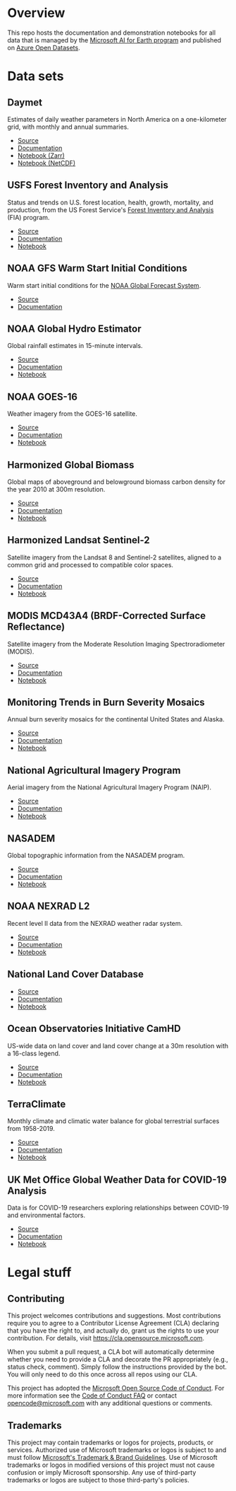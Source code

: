 # Overview

This repo hosts the documentation and demonstration notebooks for all data that is managed by the <a href="http://aka.ms/aiforearth">Microsoft AI for Earth program</a> and published on <a href="https://azure.microsoft.com/en-us/services/open-datasets/catalog/?q=aiforearth">Azure Open Datasets</a>.

# Data sets

## Daymet

Estimates of daily weather parameters in North America on a one-kilometer grid, with monthly and annual summaries.

* [Source](https://daymet.ornl.gov/)
* [Documentation](daymet.md)
* [Notebook (Zarr)](daymet-zarr.ipynb)
* [Notebook (NetCDF)](daymet-nc.ipynb)

## USFS Forest Inventory and Analysis

Status and trends on U.S. forest location, health, growth, mortality, and production, from the US Forest Service's  [Forest Inventory and Analysis](https://www.fia.fs.fed.us/) (FIA) program.  

* [Source](https://www.fia.fs.fed.us/)
* [Documentation](forest-inventory-and-analysis.md)
* [Notebook](forest-inventory-and-analysis.ipynb)

## NOAA GFS Warm Start Initial Conditions

Warm start initial conditions for the [NOAA Global Forecast System](https://www.ncdc.noaa.gov/data-access/model-data/model-datasets/global-forcast-system-gfs).

* [Source](https://www.ncdc.noaa.gov/data-access/model-data/model-datasets/global-forcast-system-gfs)
* [Documentation](gfs-warm-start.md)

## NOAA Global Hydro Estimator

Global rainfall estimates in 15-minute intervals.

* [Source](https://www.ospo.noaa.gov/Products/atmosphere/ghe/)
* [Documentation](ghe.md)
* [Notebook](ghe.ipynb)

## NOAA GOES-16

Weather imagery from the GOES-16 satellite.

* [Source](https://www.nesdis.noaa.gov/GOES-R-Series-Satellites)
* [Documentation](goes-16.md)
* [Notebook](goes-16-abi-l2-mcmipf.ipynb)

## Harmonized Global Biomass

Global maps of aboveground and belowground biomass carbon density for the year 2010 at 300m resolution.

* [Source](https://www.nature.com/articles/s41597-020-0444-4)
* [Documentation](hgb.md)
* [Notebook](hgb.ipynb)

## Harmonized Landsat Sentinel-2

Satellite imagery from the Landsat 8 and Sentinel-2 satellites, aligned to a common grid and processed to compatible color spaces.

* [Source](https://hls.gsfc.nasa.gov/)
* [Documentation](hls.md)
* [Notebook](hls.ipynb)

## MODIS MCD43A4 (BRDF-Corrected Surface Reflectance)

Satellite imagery from the Moderate Resolution Imaging Spectroradiometer (MODIS).

* [Source](https://lpdaac.usgs.gov/products/mcd43a4v006/)
* [Documentation](modis-mcd43a4.md)
* [Notebook](modis-mcd43a4.ipynb)

## Monitoring Trends in Burn Severity Mosaics

Annual burn severity mosaics for the continental United States and Alaska.

* [Source](https://www.mtbs.gov/)
* [Documentation](mtbs.md)
* [Notebook](mtbs.ipynb)

## National Agricultural Imagery Program

Aerial imagery from the National Agricultural Imagery Program (NAIP).

* [Source](https://www.fsa.usda.gov/programs-and-services/aerial-photography/imagery-programs/naip-imagery/)
* [Documentation](naip.md)
* [Notebook](naip.ipynb)

## NASADEM

Global topographic information from the NASADEM program.

* [Source](https://earthdata.nasa.gov/esds/competitive-programs/measures/nasadem)
* [Documentation](nasadem.md)
* [Notebook](nasadem.ipynb)

## NOAA NEXRAD L2

Recent level II data from the NEXRAD weather radar system.

* [Source](https://www.ncdc.noaa.gov/data-access/radar-data/nexrad)
* [Documentation](nexrad-l2.md)
* [Notebook](nexrad-l2.ipynb)

## National Land Cover Database

* [Source](https://www.mrlc.gov/)
* [Documentation](nlcd.md)
* [Notebook](nlcd.ipynb)

## Ocean Observatories Initiative CamHD

US-wide data on land cover and land cover change at a 30m resolution with a 16-class legend.

* [Source](https://oceanobservatories.org/instrument-class/camhd/)
* [Documentation](ooi-camhd.md)
* [Notebook](ooi-camhd.ipynb)

## TerraClimate

Monthly climate and climatic water balance for global terrestrial surfaces from 1958-2019.

* [Source](http://www.climatologylab.org/terraclimate.html)
* [Documentation](terraclimate.md)
* [Notebook](terraclimate.ipynb)

## UK Met Office Global Weather Data for COVID-19 Analysis

Data is for COVID-19 researchers exploring relationships between COVID-19 and environmental factors.

* [Source](https://medium.com/informatics-lab/met-office-and-partners-offer-data-and-compute-platform-for-covid-19-researchers-83848ac55f5f)
* [Documentation](uk-met-covid-19.md)
* [Notebook](uk-met-covid-19.ipynb)

# Legal stuff

## Contributing

This project welcomes contributions and suggestions.  Most contributions require you to agree to a
Contributor License Agreement (CLA) declaring that you have the right to, and actually do, grant us
the rights to use your contribution. For details, visit https://cla.opensource.microsoft.com.

When you submit a pull request, a CLA bot will automatically determine whether you need to provide
a CLA and decorate the PR appropriately (e.g., status check, comment). Simply follow the instructions
provided by the bot. You will only need to do this once across all repos using our CLA.

This project has adopted the [Microsoft Open Source Code of Conduct](https://opensource.microsoft.com/codeofconduct/).
For more information see the [Code of Conduct FAQ](https://opensource.microsoft.com/codeofconduct/faq/) or
contact [opencode@microsoft.com](mailto:opencode@microsoft.com) with any additional questions or comments.

## Trademarks

This project may contain trademarks or logos for projects, products, or services. Authorized use of Microsoft 
trademarks or logos is subject to and must follow 
[Microsoft's Trademark & Brand Guidelines](https://www.microsoft.com/en-us/legal/intellectualproperty/trademarks/usage/general).
Use of Microsoft trademarks or logos in modified versions of this project must not cause confusion or imply Microsoft sponsorship.
Any use of third-party trademarks or logos are subject to those third-party's policies.

